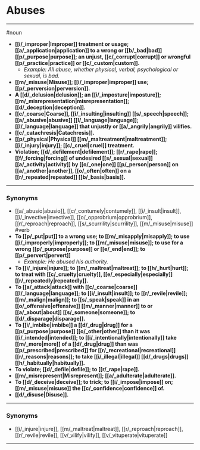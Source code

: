 # Abuses
---
#noun
- **[[i/_improper|Improper]] treatment or usage; [[a/_application|application]] to a wrong or [[b/_bad|bad]] [[p/_purpose|purpose]]; an unjust, [[c/_corrupt|corrupt]] or wrongful [[p/_practice|practice]] or [[c/_custom|custom]].**
	- _Example: All abuse, whether physical, verbal, psychological or sexual, is bad._
- **[[m/_misuse|Misuse]]; [[i/_improper|improper]] use; [[p/_perversion|perversion]].**
- **A [[d/_delusion|delusion]]; an [[i/_imposture|imposture]]; [[m/_misrepresentation|misrepresentation]]; [[d/_deception|deception]].**
- **[[c/_coarse|Coarse]], [[i/_insulting|insulting]] [[s/_speech|speech]]; [[a/_abusive|abusive]] [[l/_language|language]]; [[l/_language|language]] that unjustly or [[a/_angrily|angrily]] vilifies.**
- **[[c/_catachresis|Catachresis]].**
- **[[p/_physical|Physical]] [[m/_maltreatment|maltreatment]]; [[i/_injury|injury]]; [[c/_cruel|cruel]] treatment.**
- **Violation; [[d/_defilement|defilement]]; [[r/_rape|rape]]; [[f/_forcing|forcing]] of undesired [[s/_sexual|sexual]] [[a/_activity|activity]] by [[o/_one|one]] [[p/_person|person]] on [[a/_another|another]], [[o/_often|often]] on a [[r/_repeated|repeated]] [[b/_basis|basis]].**
---
### Synonyms
- [[a/_abusio|abusio]], [[c/_contumely|contumely]], [[i/_insult|insult]], [[i/_invective|invective]], [[o/_opprobrium|opprobrium]], [[r/_reproach|reproach]], [[s/_scurrility|scurrility]], [[m/_misuse|misuse]]
#verb
- **To [[p/_put|put]] to a wrong use; to [[m/_misapply|misapply]]; to use [[i/_improperly|improperly]]; to [[m/_misuse|misuse]]; to use for a wrong [[p/_purpose|purpose]] or [[e/_end|end]]; to [[p/_pervert|pervert]]**
	- _Example: He abused his authority._
- **To [[i/_injure|injure]]; to [[m/_maltreat|maltreat]]; to [[h/_hurt|hurt]]; to treat with [[c/_cruelty|cruelty]], [[e/_especially|especially]] [[r/_repeatedly|repeatedly]].**
- **To [[a/_attack|attack]] with [[c/_coarse|coarse]] [[l/_language|language]]; to [[i/_insult|insult]]; to [[r/_revile|revile]]; [[m/_malign|malign]]; to [[s/_speak|speak]] in an [[o/_offensive|offensive]] [[m/_manner|manner]] to or [[a/_about|about]] [[s/_someone|someone]]; to [[d/_disparage|disparage]].**
- **To [[i/_imbibe|imbibe]] a [[d/_drug|drug]] for a [[p/_purpose|purpose]] [[o/_other|other]] than it was [[i/_intended|intended]]; to [[i/_intentionally|intentionally]] take [[m/_more|more]] of a [[d/_drug|drug]] than was [[p/_prescribed|prescribed]] for [[r/_recreational|recreational]] [[r/_reasons|reasons]]; to take [[i/_illegal|illegal]] [[d/_drugs|drugs]] [[h/_habitually|habitually]].**
- **To violate; [[d/_defile|defile]]; to [[r/_rape|rape]].**
- **[[m/_misrepresent|Misrepresent]]; [[a/_adulterate|adulterate]].**
- **To [[d/_deceive|deceive]]; to trick; to [[i/_impose|impose]] on; [[m/_misuse|misuse]] the [[c/_confidence|confidence]] of.**
- **[[d/_disuse|Disuse]].**
---
### Synonyms
- [[i/_injure|injure]], [[m/_maltreat|maltreat]], [[r/_reproach|reproach]], [[r/_revile|revile]], [[v/_vilify|vilify]], [[v/_vituperate|vituperate]]
---
